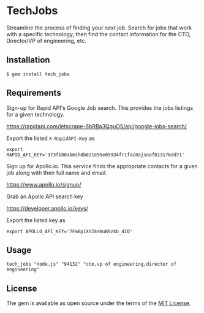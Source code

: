 # TechJobs

Streamline the process of finding your next job.  Search for jobs that work with a specific technology, then find
the contact information for the CTO, Director/VP of engineering, etc.

## Installation

    $ gem install tech_jobs

    
## Requirements
Sign-up for Rapid API's Google Job search.  This provides the jobs listings for a given technology. 

https://rapidapi.com/letscrape-6bRBa3QguO5/api/google-jobs-search/

Export the listed `X-RapidAPI-Key` as

```
export RAPID_API_KEY='373fb80abmsh8b021e95e05934fr1fac8ajsnaf813176dd71'
```

Sign up for Apollo.io.  This service finds the appropriate contacts for a given job along with their full name and email.

https://www.apollo.io/signup/

Grab an Apollo API search key

https://developer.apollo.io/keys/

Export the listed key as 

```
export APOLLO_API_KEY='7Fm8p1XYZ4sWuB9zkb_4IQ'
```

## Usage

```
tech_jobs "node.js" "94132" "cto,vp of engineering,director of engineering"
```

## License

The gem is available as open source under the terms of the [MIT License](https://opensource.org/licenses/MIT).

